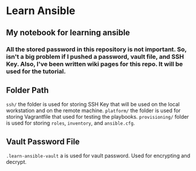 # Learn Ansible
## My notebook for learning ansible

### All the stored password in this repository is not important. So, isn't a big problem if I pushed a password, vault file, and SSH Key. Also, I've been written wiki pages for this repo. It will be used for the tutorial.

## Folder Path
`ssh/` the folder is used for storing SSH Key that will be used on the local workstation and on the remote machine.
`platform/` the folder is used for storing Vagrantfile that used for testing the playbooks.
`provisioning/` folder is used for storing `roles`, `inventory`, and `ansible.cfg`.

## Vault Password File
`.learn-ansible-vault` a is used for vault password. Used for encrypting and decrypt.
